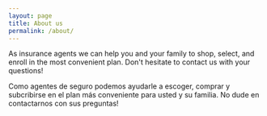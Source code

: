 ```yaml
---
layout: page
title: About us
permalink: /about/
---
```


As insurance agents we can help you and your family to shop, select, and enroll in the most convenient plan. Don't hesitate to contact us with your questions!

Como agentes de seguro podemos ayudarle a escoger, comprar y subcribirse en el plan más conveniente para usted y su familia. No dude en contactarnos con sus preguntas!
